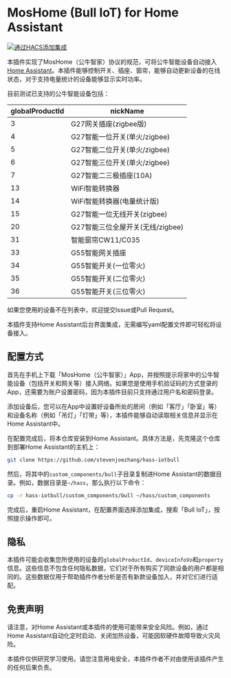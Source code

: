 # MosHome (Bull IoT) for Home Assistant

[![通过HACS添加集成](https://my.home-assistant.io/badges/hacs_repository.svg)](https://my.home-assistant.io/redirect/hacs_repository/?owner=stevenjoezhang&repository=hass-iotbull&category=integration)

本插件实现了MosHome（公牛智家）协议的规范，可将公牛智能设备自动接入[Home Assistant](https://www.home-assistant.io)。本插件能够控制开关、插座、窗帘，能够自动更新设备的在线状态，对于支持电量统计的设备能够显示实时功率。

目前测试已支持的公牛智能设备包括：

| globalProductId | nickName |
| - | - |
| 3 | G27网关插座(zigbee版) |
| 4 | G27智能一位开关(单火/zigbee) |
| 5 | G27智能二位开关(单火/zigbee) |
| 6 | G27智能三位开关(单火/zigbee) |
| 7 | G27智能二三极插座(10A) |
| 13 | WiFi智能转换器 |
| 14 | WiFi智能转换器(电量统计版) |
| 15 | G27智能一位无线开关(zigbee) |
| 20 | G27智能三位全屋开关(无线/zigbee) |
| 31 | 智能窗帘CW11/C035 |
| 33 | G55智能网关插座 |
| 34 | G55智能开关(一位零火) |
| 35 | G55智能开关(二位零火) |
| 36 | G55智能开关(三位零火) |

如果您使用的设备不在列表中，欢迎提交Issue或Pull Request。

本插件支持Home Assistant后台界面集成，无需编写yaml配置文件即可轻松将设备接入。

## 配置方式

首先在手机上下载「MosHome（公牛智家）」App，并按照提示将家中的公牛智能设备（包括开关和网关等）接入网络。如果您是使用手机验证码的方式登录的App，还需要为账户设置密码，因为本插件目前只支持通过用户名和密码登录。

添加设备后，您可以在App中设置好设备所处的房间（例如「客厅」「卧室」等）和设备名称（例如「吊灯」「灯带」等），本插件能够自动读取相关信息并显示在Home Assistant中。

在配置完成后，将本仓库安装到Home Assistant。具体方法是，先克隆这个仓库到部署Home Assistant的主机上：

```sh
git clone https://github.com/stevenjoezhang/hass-iotbull
```

然后，将其中的`custom_components/bull`子目录复制进Home Assistant的数据目录。例如，数据目录是`~/hass`，那么执行以下命令：

```sh
cp -r hass-iotbull/custom_components/bull ~/hass/custom_components
```

完成后，重启Home Assistant，在配置界面选择添加集成，搜索「Bull IoT」，按照提示操作即可。

## 隐私

本插件可能会收集您所使用的设备的`globalProductId`、`deviceInfoVo`和`property`信息。这些信息不包含任何隐私数据，它们对于所有购买了同款设备的用户都是相同的。这些数据仅用于帮助插件作者分析是否有新款设备加入，并对它们进行适配。

## 免责声明

请注意，对Home Assistant或本插件的使用可能带来安全风险。例如，通过Home Assistant自动化定时启动、关闭加热设备，可能因软硬件故障导致火灾风险。

本插件仅供研究学习使用。请您注意用电安全，本插件作者不对由使用该插件产生的任何后果负责。
